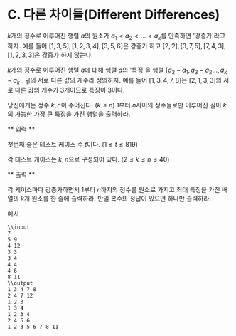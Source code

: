 # C. 다른 차이들(Different Differences)

$k$개의 정수로 이루어진 행렬 $a$의 원소가 $a_{1}<a_{2}<...<a_{k}$를 만족하면 '강증가'라고 하자. 예를 들어 $[1,3,5],[1,2,3,4],[3,5,6]$은 강증가 하고 $[2,2],[3,7,5],[7,4,3],[1,2,3,3]$은 강증가 하지 않는다. 

$k$개의 정수로 이루어진 행렬 $a$에 대해 행렬 $a$의 '특징'을 행렬 $[a_{2}-a_{1},a_{3}-a_{2}...,a_{k}-a_{k-1}]$의 서로 다른 값의 개수라 정의하자. 예를 들어 $[1,3,4,7,8]$은 $[2,1,3,3]$의 서로 다른 값의 개수가 3개이므로 특징이 3이다. 

당신에게는 정수 $k,n$이 주어진다. $(k\leq n)$ 1부터 $n$사이의 정수들로만 이루어진 길이 $k$의 가능한 가장 큰 특징을 가진 행렬을 출력하라. 

** 입력 **

첫번째 줄은 테스트 케이스 수 $t$이다. $(1\leq t\leq 819)$

각 테스트 케이스는 $k,n$으로 구성되어 있다. $(2\leq k\leq n\leq 40)$

** 출력 **

각 케이스마다 강증가하면서 1부터 $n$까지의 정수를 원소로 가지고 최대 특징을 가진 배열의 $k$개 원소를 한 줄에 출력하라. 만일 복수의 정답이 있으면 하나만 출력하라. 

예시
```
\\input
7
5 9
4 12
3 3
3 4
4 4
4 6
8 11
\\output
1 3 4 7 8
2 4 7 12
1 2 3
1 3 4
1 2 3 4
2 4 5 6
1 2 3 5 6 7 8 11
```

<script type="text/javascript" src="http://cdn.mathjax.org/mathjax/latest/MathJax.js?config=TeX-AMS-MML_HTMLorMML"></script>
<script type="text/x-mathjax-config">
  MathJax.Hub.Config({ tex2jax: {inlineMath: [['$', '$']]}, messageStyle: "none" });
</script>